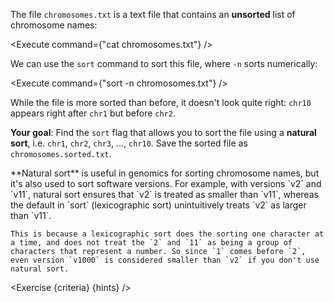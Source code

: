 <script>
import Alert from "components/Alert.svelte";
import Execute from "components/Execute.svelte";
import Exercise from "components/Exercise.svelte";

const criteria = [{
	name: "File <code>chromosomes.sorted.txt</code> contains a sorted version of file <code>chromosomes.txt</code>",
	checks: [{
		type: "file",
		path: "chromosomes.sorted.txt",
		action: "contents",
		commandExpected: `sort -V chromosomes.txt`
	}]
}];

const hints = [
	"Browse the <code>sort</code> command's help page using <code>sort --help</code>.",
	"In that help page, look for a way to do a <code>natural sort</code>.",
	"The command <code>sort --help | grep natural</code> should help you find the flag you're looking for."
];
</script>

The file `chromosomes.txt` is a text file that contains an **unsorted** list of chromosome names:

<Execute command={"cat chromosomes.txt"} />

We can use the `sort` command to sort this file, where `-n` sorts numerically:

<Execute command={"sort -n chromosomes.txt"} />

While the file is more sorted than before, it doesn't look quite right: `chr10` appears right after `chr1` but before `chr2`.

**Your goal**: Find the `sort` flag that allows you to sort the file using a **natural sort**, i.e. `chr1`, `chr2`, `chr3`, ..., `chr10`. Save the sorted file as `chromosomes.sorted.txt`.

<Alert>
	**Natural sort** is useful in genomics for sorting chromosome names, but it's also used to sort software versions. For example, with versions `v2` and `v11`, natural sort ensures that `v2` is treated as smaller than `v11`, whereas the default in `sort` (lexicographic sort) unintuitively treats `v2` as larger than `v11`.

	This is because a lexicographic sort does the sorting one character at a time, and does not treat the `2` and `11` as being a group of characters that represent a number. So since `1` comes before `2`, even version `v1000` is considered smaller than `v2` if you don't use natural sort.
</Alert>

<Exercise {criteria} {hints} />
